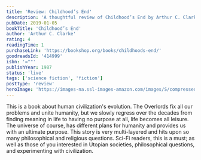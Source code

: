 ```yaml
---
title: 'Review: Childhood’s End'
description: 'A thoughtful review of Childhood’s End by Arthur C. Clarke'
pubDate: 2019-01-05
bookTitle: 'Childhood’s End'
author: 'Arthur C. Clarke'
rating: 4
readingTime: 1
purchaseLink: 'https://bookshop.org/books/childhoods-end/'
goodreadsId: '414999'
isbn: '=""'
publishYear: 1987
status: 'live'
tags: ['science fiction', 'fiction']
postType: 'review'
heroImage: 'https://images-na.ssl-images-amazon.com/images/S/compressed.photo.goodreads.com/books/1320552628i/414999.jpg'
---
```


This is a book about human civilization's evolution. The Overlords fix all our problems and unite humanity, but we slowly regress over the decades from finding meaning in life to having no purpose at all, life becomes all leisure. The universe of course, has different plans for humanity and provides us with an ultimate purpose. This story is very multi-layered and hits upon so many philosophical and religious questions. Sci-Fi readers, this is a must; as well as those of you interested in Utopian societies, philosophical questions, and experimenting with civilization.